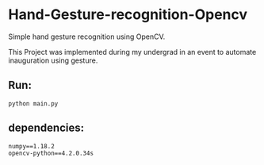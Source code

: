 # Hand-Gesture-recognition-Opencv
Simple hand gesture recognition using OpenCV.

This Project was implemented during my undergrad in an event to automate inauguration using gesture.

## Run:
    python main.py
    
## dependencies:
    numpy==1.18.2
    opencv-python==4.2.0.34s

